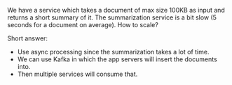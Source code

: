 We have a service which takes a document of max size 100KB as input and returns a short summary of it.
The summarization service is a bit slow (5 seconds for a document on average).
How to scale?

Short answer:

- Use async processing since the summarization takes a lot of time.
- We can use Kafka in which the app servers will insert the documents into.
- Then multiple services will consume that.

